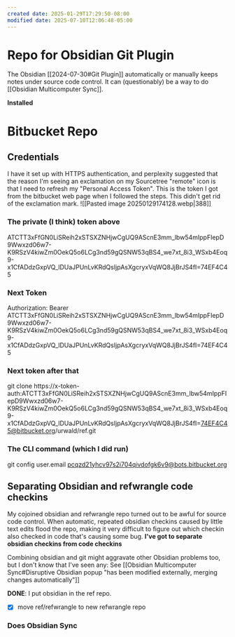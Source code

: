 ```yaml
---
created date: 2025-01-29T17:29:50-08:00
modified date: 2025-07-10T12:06:48-05:00
---
```


# Repo for Obsidian Git Plugin
The Obsidian [[2024-07-30#Git Plugin]] automatically or manually keeps notes under source code control.  It can (questionably) be a way to do [[Obsidian Multicomputer Sync]].

**Installed** 
# Bitbucket Repo
## Credentials
I have it set up with HTTPS authentication, and perplexity suggested that the reason I'm seeing an exclamation on my Sourcetree "remote" icon is that I need to refresh my "Personal Access Token".  This is the token I got from the bitbucket web page when I followed the steps.  This didn't get rid of the exclamation mark.
![[Pasted image 20250129174128.webp|388]]
### The private (I think) token above
ATCTT3xFfGN0LiSReih2xSTSXZNHjwCgUQ9AScnE3mm_lbw54mIppFIepD9Wwxzd06w7-K9RSzV4kiwZm0OekQ5o6LCg3nd59gQSNW53qBS4_we7xt_8i3_WSxb4Eoq9-x1CfADdzGxpVQ_lDUaJPUnLvKRdQsIjpAsXgcryxVqWQ8JjBrJS4fI=74EF4C45
### Next Token
Authorization: Bearer ATCTT3xFfGN0LiSReih2xSTSXZNHjwCgUQ9AScnE3mm_lbw54mIppFIepD9Wwxzd06w7-K9RSzV4kiwZm0OekQ5o6LCg3nd59gQSNW53qBS4_we7xt_8i3_WSxb4Eoq9-x1CfADdzGxpVQ_lDUaJPUnLvKRdQsIjpAsXgcryxVqWQ8JjBrJS4fI=74EF4C45
### Next token after that
git clone https://x-token-auth:ATCTT3xFfGN0LiSReih2xSTSXZNHjwCgUQ9AScnE3mm_lbw54mIppFIepD9Wwxzd06w7-K9RSzV4kiwZm0OekQ5o6LCg3nd59gQSNW53qBS4_we7xt_8i3_WSxb4Eoq9-x1CfADdzGxpVQ_lDUaJPUnLvKRdQsIjpAsXgcryxVqWQ8JjBrJS4fI=74EF4C45@bitbucket.org/urwald/ref.git
### The CLI command (which I did run)
git config user.email pcqzd21yhcv97s2i704qivdofgk6v9@bots.bitbucket.org
## Separating Obsidian and refwrangle code checkins
My cojoined obsidian and refwrangle repo turned out to be awful for source code control. When automatic, repeated obsidian checkins caused by little text edits flood the repo, making it very difficult to figure out which checkin also checked in code that's causing some bug.  **I've got to separate obsidian checkins from code checkins**

Combining obsidian and git might aggravate other Obsidian problems too, but I don't know that I've seen any: See [[Obsidian Multicomputer Sync#Disruptive Obsidian popup "has been modified externally, merging changes automatically"]]

**DONE**: I put obsidian in the ref repo.  

- [x] move ref/refwrangle to new refwrangle repo

### Does Obsidian Sync

